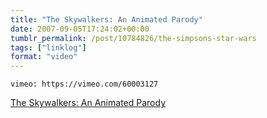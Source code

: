```yaml
---
title: "The Skywalkers: An Animated Parody"
date: 2007-09-05T17:24:02+00:00
tumblr_permalink: /post/10784826/the-simpsons-star-wars
tags: ["linklog"]
format: "video"
---
```


`vimeo: https://vimeo.com/60003127`

[The Skywalkers: An Animated Parody][1]

[1]: https://vimeo.com/60003127

